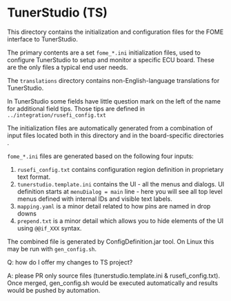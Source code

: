 # TunerStudio (TS)

This directory contains the initialization and configuration files for the
FOME interface to TunerStudio.

The primary contents are a set `fome_*.ini` initialization files, used to
configure TunerStudio to setup and monitor a specific ECU board.  These are
the only files a typical end user needs.

The `translations` directory contains non-English-language translations
for TunerStudio.

In TunerStudio some fields have little question mark on the left of the name for additional field tips.
Those tips are defined in `../integration/rusefi_config.txt`

The initialization files are automatically generated from a combination
of input files located both in this directory and in the board-specific
directories .

`fome_*.ini` files are generated based on the following four inputs:
1) `rusefi_config.txt` contains configuration region definition in proprietary text format.
2) `tunerstudio.template.ini` contains the UI - all the menus and dialogs. UI definition starts at `menuDialog = main`
line - here you will see all top level menus defined with internal IDs and visible text labels.
3) `mapping.yaml` is a minor detail related to how pins are named in drop downs
4) `prepend.txt` is a minor detail which allows you to hide elements of the UI using `@@if_XXX` syntax.


The combined file is generated by ConfigDefinition.jar tool.
On Linux this may be run with `gen_config.sh`.


Q: how do I offer my changes to TS project?

A: please PR only source files (tunerstudio.template.ini & rusefi_config.txt). Once merged, gen_config.sh would be executed automatically and results would be pushed by automation.
